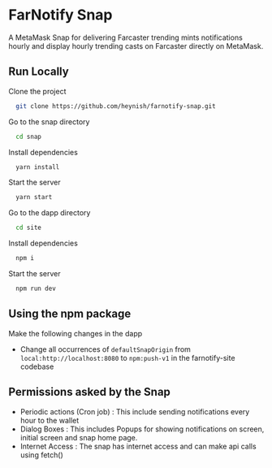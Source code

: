 
# FarNotify Snap

A MetaMask Snap for delivering Farcaster trending mints notifications hourly and display hourly trending casts on Farcaster directly on MetaMask.


## Run Locally

Clone the project

```bash
  git clone https://github.com/heynish/farnotify-snap.git
```

Go to the snap directory

```bash
  cd snap
```

Install dependencies

```bash
  yarn install
```

Start the server

```bash
  yarn start
```

Go to the dapp directory

```bash
  cd site
```

Install dependencies

```bash
  npm i
```

Start the server

```bash
  npm run dev
```

## Using the npm package
 Make the following changes in the dapp
 - Change all occurrences of ```defaultSnapOrigin``` from ```local:http://localhost:8080``` to ```npm:push-v1```  in the farnotify-site codebase

## Permissions asked by the Snap
- Periodic actions (Cron job) : This include sending notifications every hour to the wallet
- Dialog Boxes : This includes Popups for showing notifications on screen, initial screen and snap home page.
- Internet Access : The snap has internet access and can make api calls using fetch()




